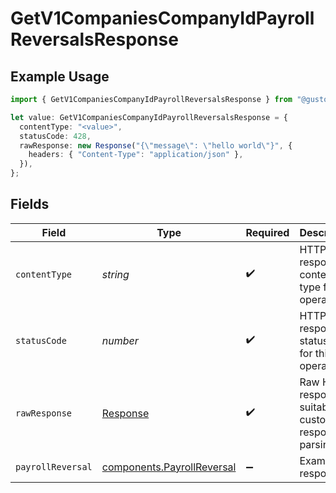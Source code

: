 # GetV1CompaniesCompanyIdPayrollReversalsResponse

## Example Usage

```typescript
import { GetV1CompaniesCompanyIdPayrollReversalsResponse } from "@gusto/embedded-api/models/operations/getv1companiescompanyidpayrollreversals.js";

let value: GetV1CompaniesCompanyIdPayrollReversalsResponse = {
  contentType: "<value>",
  statusCode: 428,
  rawResponse: new Response("{\"message\": \"hello world\"}", {
    headers: { "Content-Type": "application/json" },
  }),
};
```

## Fields

| Field                                                                    | Type                                                                     | Required                                                                 | Description                                                              |
| ------------------------------------------------------------------------ | ------------------------------------------------------------------------ | ------------------------------------------------------------------------ | ------------------------------------------------------------------------ |
| `contentType`                                                            | *string*                                                                 | :heavy_check_mark:                                                       | HTTP response content type for this operation                            |
| `statusCode`                                                             | *number*                                                                 | :heavy_check_mark:                                                       | HTTP response status code for this operation                             |
| `rawResponse`                                                            | [Response](https://developer.mozilla.org/en-US/docs/Web/API/Response)    | :heavy_check_mark:                                                       | Raw HTTP response; suitable for custom response parsing                  |
| `payrollReversal`                                                        | [components.PayrollReversal](../../models/components/payrollreversal.md) | :heavy_minus_sign:                                                       | Example response                                                         |